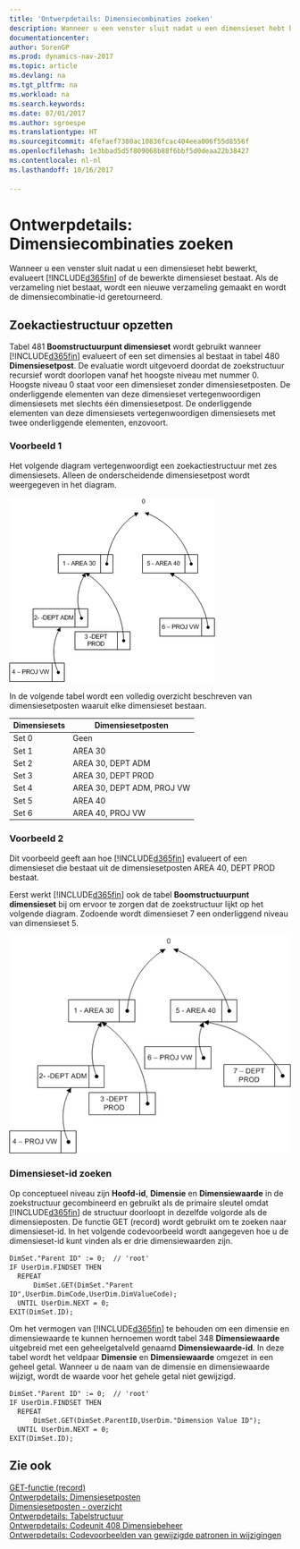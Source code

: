 ```yaml
---
title: 'Ontwerpdetails: Dimensiecombinaties zoeken'
description: Wanneer u een venster sluit nadat u een dimensieset hebt bewerkt, evalueert [!INCLUDE[d365fin](includes/d365fin_md.md)] of de bewerkte dimensieset bestaat. Als de verzameling niet bestaat, wordt een nieuwe verzameling gemaakt en wordt de dimensiecombinatie-id geretourneerd.
documentationcenter: 
author: SorenGP
ms.prod: dynamics-nav-2017
ms.topic: article
ms.devlang: na
ms.tgt_pltfrm: na
ms.workload: na
ms.search.keywords: 
ms.date: 07/01/2017
ms.author: sgroespe
ms.translationtype: HT
ms.sourcegitcommit: 4fefaef7380ac10836fcac404eea006f55d8556f
ms.openlocfilehash: 1e3bbad5d5f809068b88f6bbf5d0deaa22b38427
ms.contentlocale: nl-nl
ms.lasthandoff: 10/16/2017

---
```

# <a name="design-details-searching-for-dimension-combinations"></a>Ontwerpdetails: Dimensiecombinaties zoeken
Wanneer u een venster sluit nadat u een dimensieset hebt bewerkt, evalueert [!INCLUDE[d365fin](includes/d365fin_md.md)] of de bewerkte dimensieset bestaat. Als de verzameling niet bestaat, wordt een nieuwe verzameling gemaakt en wordt de dimensiecombinatie-id geretourneerd.  

## <a name="building-search-tree"></a>Zoekactiestructuur opzetten  
 Tabel 481 **Boomstructuurpunt dimensieset** wordt gebruikt wanneer [!INCLUDE[d365fin](includes/d365fin_md.md)] evalueert of een set dimensies al bestaat in tabel 480 **Dimensiesetpost**. De evaluatie wordt uitgevoerd doordat de zoekstructuur recursief wordt doorlopen vanaf het hoogste niveau met nummer 0. Hoogste niveau 0 staat voor een dimensieset zonder dimensiesetposten. De onderliggende elementen van deze dimensieset vertegenwoordigen dimensiesets met slechts één dimensiesetpost. De onderliggende elementen van deze dimensiesets vertegenwoordigen dimensiesets met twee onderliggende elementen, enzovoort.  

### <a name="example-1"></a>Voorbeeld 1  
 Het volgende diagram vertegenwoordigt een zoekactiestructuur met zes dimensiesets. Alleen de onderscheidende dimensiesetpost wordt weergegeven in het diagram.  

 ![Dimensieboomstructuur](media/nav2013_dimension_tree.png "NAV2013_Dimension_Tree")  

 In de volgende tabel wordt een volledig overzicht beschreven van dimensiesetposten waaruit elke dimensieset bestaan.  

|Dimensiesets|Dimensiesetposten|  
|--------------------|---------------------------|  
|Set 0|Geen|  
|Set 1|AREA 30|  
|Set 2|AREA 30, DEPT ADM|  
|Set 3|AREA 30, DEPT PROD|  
|Set 4|AREA 30, DEPT ADM, PROJ VW|  
|Set 5|AREA 40|  
|Set 6|AREA 40, PROJ VW|  

### <a name="example-2"></a>Voorbeeld 2  
 Dit voorbeeld geeft aan hoe [!INCLUDE[d365fin](includes/d365fin_md.md)] evalueert of een dimensieset die bestaat uit de dimensiesetposten AREA 40, DEPT PROD bestaat.  

 Eerst werkt [!INCLUDE[d365fin](includes/d365fin_md.md)] ook de tabel **Boomstructuurpunt dimensieset** bij om ervoor te zorgen dat de zoekstructuur lijkt op het volgende diagram. Zodoende wordt dimensieset 7 een onderliggend niveau van dimensieset 5.  

 ![NAV2013&#95;Dimensie&#95;Structuur&#95;Voorbeeld 2](media/nav2013_dimension_tree_example2.png "NAV2013_Dimension_Tree_Example2")  

### <a name="finding-dimension-set-id"></a>Dimensieset-id zoeken  
 Op conceptueel niveau zijn **Hoofd-id**, **Dimensie** en **Dimensiewaarde** in de zoekstructuur gecombineerd en gebruikt als de primaire sleutel omdat [!INCLUDE[d365fin](includes/d365fin_md.md)] de structuur doorloopt in dezelfde volgorde als de dimensieposten. De functie GET (record) wordt gebruikt om te zoeken naar dimensieset-id. In het volgende codevoorbeeld wordt aangegeven hoe u de dimensieset-id kunt vinden als er drie dimensiewaarden zijn.  

```  
DimSet."Parent ID" := 0;  // 'root'  
IF UserDim.FINDSET THEN  
  REPEAT  
      DimSet.GET(DimSet."Parent ID",UserDim.DimCode,UserDim.DimValueCode);  
  UNTIL UserDim.NEXT = 0;  
EXIT(DimSet.ID);  

```  

 Om het vermogen van [!INCLUDE[d365fin](includes/d365fin_md.md)] te behouden om een dimensie en dimensiewaarde te kunnen hernoemen wordt tabel 348 **Dimensiewaarde** uitgebreid met een geheelgetalveld genaamd **Dimensiewaarde-id**. In deze tabel wordt het veldpaar **Dimensie** en **Dimensiewaarde** omgezet in een geheel getal. Wanneer u de naam van de dimensie en dimensiewaarde wijzigt, wordt de waarde voor het gehele getal niet gewijzigd.  

```  
DimSet."Parent ID" := 0;  // 'root'  
IF UserDim.FINDSET THEN  
  REPEAT  
      DimSet.GET(DimSet.ParentID,UserDim."Dimension Value ID");  
  UNTIL UserDim.NEXT = 0;  
EXIT(DimSet.ID);  

```  

## <a name="see-also"></a>Zie ook  
 [GET-functie (record)](https://msdn.microsoft.com/en-us/library/dd301056.aspx)    
 [Ontwerpdetails: Dimensiesetposten](design-details-dimension-set-entries.md)   
 [Dimensiesetposten - overzicht](design-details-dimension-set-entries-overview.md)   
 [Ontwerpdetails: Tabelstructuur](design-details-table-structure.md)   
 [Ontwerpdetails: Codeunit 408 Dimensiebeheer](design-details-codeunit-408-dimension-management.md)   
 [Ontwerpdetails: Codevoorbeelden van gewijzigde patronen in wijzigingen](design-details-code-examples-of-changed-patterns-in-modifications.md)

